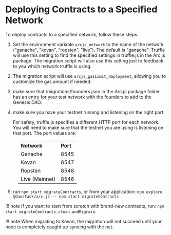 # Deploying Contracts to a Specified Network

To deploy contracts to a specified network, follow these steps:

1. Set the environment variable `arcjs_network` to the name of the network ("ganache", "kovan", "ropsten", "live"). The default is "ganache".  Truffle will use this setting to find the specified settings in truffle.js in the Arc.js package.  The migration script will also use this setting just to feedback to you which network truffle is using.
2. The migration script will use `arcjs_gasLimit_deployment`, allowing you to customize the gas amount if needed.
3. make sure that /migrations/founders.json in the Arc.js package folder has an entry for your test network with the founders to add to the Genesis DAO.
4. make sure you have your testnet running and listening on the right port.

   For safety, truffle.js specifies a different HTTP port for each network.  You will need to make sure that the testnet you are using is listening on that port.  The port values are:

<table style="margin-left:2.5rem">
<tr style="text-align:left"><th>Network</th><th>Port</th></tr>
<tr><td>Ganache</td><td>8545</td></tr>
<tr><td>Kovan</td><td>8547</td></tr>
<tr><td>Ropsten</td><td>8548</td></tr>
<tr><td>Live (Mainnet)</td><td>8546</td></tr>
</table>

5. run `npm start migrateContracts`, or from your application: `npm explore @daostack/arc.js -- npm start migrateContracts`

!!! note
    If you want to start from scratch with brand-new contracts, run: `npm start migrateContracts.clean.andMigrate`.

!!! note
    When migrating to Kovan, the migration will not succeed until your node is completely caught up syncing with the net.
